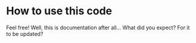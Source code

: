 # How to use this code
 Feel free! Well, this is documentation after all... What did you expect? For it to be updated?
 